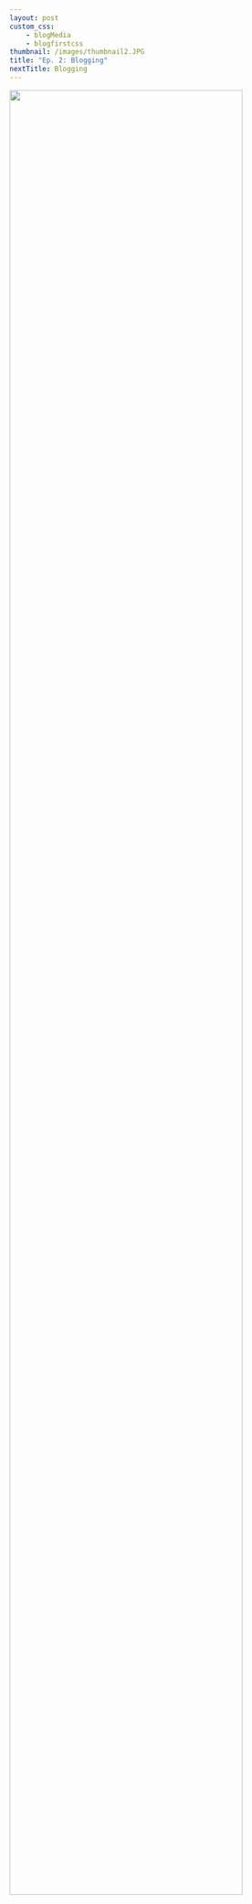 ```yaml
--- 
layout: post
custom_css: 
    - blogMedia
    - blogfirstcss
thumbnail: /images/thumbnail2.JPG
title: "Ep. 2: Blogging"
nextTitle: Blogging
---
```


<img class = "comic" style = "width: 90%;"  src = "/comics/Comic2.jpg"/>

<!--<div class = "imageHolderInsideBlog">
    <img id = "insideBlogPic" src = "{{ site.baseurl }}/images/EXOLogo.png"/>
</div>-->
